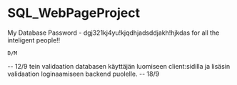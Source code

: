 # SQL_WebPageProject
My Database Password - dgj321kj4yu!kjqdhjadsddjakh!hjkdas
for all the inteligent people!!

    D/M
-- 12/9
tein validaation databasen käyttäjän luomiseen client:sidilla
ja lisäsin validaation loginaamiseen backend puolelle.
-- 18/9